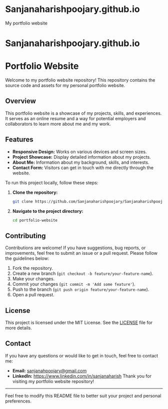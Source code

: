# Sanjanaharishpoojary.github.io
My portfolio website

# Sanjanaharishpoojary.github.io
# Portfolio Website

Welcome to my portfolio website repository! This repository contains the source code and assets for my personal portfolio website.


## Overview

This portfolio website is a showcase of my projects, skills, and experiences. It serves as an online resume and a way for potential employers and collaborators to learn more about me and my work.

## Features

- **Responsive Design:** Works on various devices and screen sizes.
- **Project Showcase:** Display detailed information about my projects.
- **About Me:** Information about my background, skills, and interests.
- **Contact Form:** Visitors can get in touch with me directly through the website.


To run this project locally, follow these steps:

1. **Clone the repository:**
   ```sh
   git clone https://github.com/Sanjanaharishpoojary/Sanjanaharishpoojary.github.io.git
   ```

2. **Navigate to the project directory:**
   ```sh
   cd portfolio-website
   ```




## Contributing

Contributions are welcome! If you have suggestions, bug reports, or improvements, feel free to submit an issue or a pull request. Please follow the guidelines below:

1. Fork the repository.
2. Create a new branch (`git checkout -b feature/your-feature-name`).
3. Make your changes.
4. Commit your changes (`git commit -m 'Add some feature'`).
5. Push to the branch (`git push origin feature/your-feature-name`).
6. Open a pull request.

## License

This project is licensed under the MIT License. See the [LICENSE](LICENSE) file for more details.

## Contact

If you have any questions or would like to get in touch, feel free to contact me:

- **Email:** sanjanahpoojary@gmail.com
- **LinkedIn:** https://www.linkedin.com/in/sanjanaharish
Thank you for visiting my portfolio website repository!

---

Feel free to modify this README file to better suit your project and personal preferences.
